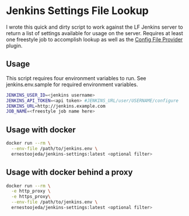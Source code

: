 # Jenkins Settings File Lookup

I wrote this quick and dirty script to work against the LF Jenkins server to return a list of settings available for usage on the server. Requires at least one freestyle job to accomplish lookup as well as the [Config File Provider](https://wiki.jenkins.io/display/JENKINS/Config+File+Provider+Plugin) plugin.

## Usage

This script requires four environment variables to run. See jenkins.env.sample for required environment variables.

```bash
JENKINS_USER_ID=<jenkins username>
JENKINS_API_TOKEN=<api token> #JENKINS_URL/user/USERNAME/configure
JENKINS_URL=http://jenkins.example.com
JOB_NAME=<freestyle job name here>
```

## Usage with docker

```bash
docker run --rm \
  --env-file /path/to/jenkins.env \
  ernestoojeda/jenkins-settings:latest <optional filter>
```

## Usage with docker behind a proxy

```bash
docker run --rm \
  -e http_proxy \
  -e https_proxy\
  --env-file /path/to/jenkins.env \
  ernestoojeda/jenkins-settings:latest <optional filter>
```
